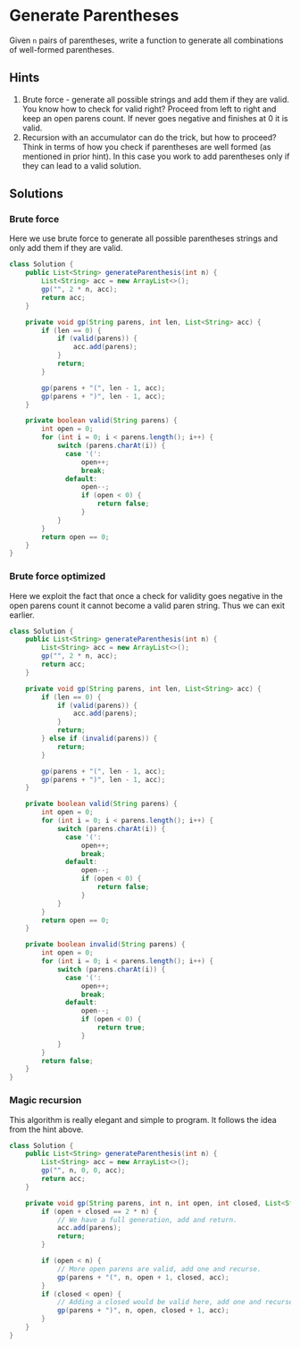 # Generate Parentheses

Given `n` pairs of parentheses, write a function to generate all combinations
of well-formed parentheses.

## Hints

1. Brute force - generate all possible strings and add them if they are valid.
   You know how to check for valid right? Proceed from left to right and keep
   an open parens count. If never goes negative and finishes at 0 it is valid.
1. Recursion with an accumulator can do the trick, but how to proceed? Think
   in terms of how you check if parentheses are well formed (as mentioned in
   prior hint). In this case you work to add parentheses only if they can lead
   to a valid solution.

## Solutions

### Brute force

Here we use brute force to generate all possible parentheses strings and only
add them if they are valid.

```java
class Solution {
    public List<String> generateParenthesis(int n) {
        List<String> acc = new ArrayList<>();
        gp("", 2 * n, acc);
        return acc;
    }

    private void gp(String parens, int len, List<String> acc) {
        if (len == 0) {
            if (valid(parens)) {
                acc.add(parens);
            }
            return;
        }

        gp(parens + "(", len - 1, acc);
        gp(parens + ")", len - 1, acc);
    }

    private boolean valid(String parens) {
        int open = 0;
        for (int i = 0; i < parens.length(); i++) {
            switch (parens.charAt(i)) {
              case '(':
                  open++;
                  break;
              default:
                  open--;
                  if (open < 0) {
                      return false;
                  }
            }
        }
        return open == 0;
    }
}
```

### Brute force optimized

Here we exploit the fact that once a check for validity goes negative in the
open parens count it cannot become a valid paren string. Thus we can exit
earlier.


```java
class Solution {
    public List<String> generateParenthesis(int n) {
        List<String> acc = new ArrayList<>();
        gp("", 2 * n, acc);
        return acc;
    }

    private void gp(String parens, int len, List<String> acc) {
        if (len == 0) {
            if (valid(parens)) {
                acc.add(parens);
            }
            return;
        } else if (invalid(parens)) {
            return;
        }

        gp(parens + "(", len - 1, acc);
        gp(parens + ")", len - 1, acc);
    }

    private boolean valid(String parens) {
        int open = 0;
        for (int i = 0; i < parens.length(); i++) {
            switch (parens.charAt(i)) {
              case '(':
                  open++;
                  break;
              default:
                  open--;
                  if (open < 0) {
                      return false;
                  }
            }
        }
        return open == 0;
    }

    private boolean invalid(String parens) {
        int open = 0;
        for (int i = 0; i < parens.length(); i++) {
            switch (parens.charAt(i)) {
              case '(':
                  open++;
                  break;
              default:
                  open--;
                  if (open < 0) {
                      return true;
                  }
            }
        }
        return false;
    }
}
```

### Magic recursion

This algorithm is really elegant and simple to program. It follows the idea from
the hint above.

```java
class Solution {
    public List<String> generateParenthesis(int n) {
        List<String> acc = new ArrayList<>();
        gp("", n, 0, 0, acc);
        return acc;
    }

    private void gp(String parens, int n, int open, int closed, List<String> acc) {
        if (open + closed == 2 * n) {
            // We have a full generation, add and return.
            acc.add(parens);
            return;
        }

        if (open < n) {
            // More open parens are valid, add one and recurse.
            gp(parens + "(", n, open + 1, closed, acc);
        }
        if (closed < open) {
            // Adding a closed would be valid here, add one and recurse.
            gp(parens + ")", n, open, closed + 1, acc);
        }
    }
}
```
